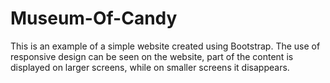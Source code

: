 # Museum-Of-Candy
This is an example of a simple website created using Bootstrap. The use of responsive design can be seen on the website, part of the content is displayed on larger screens, while on smaller screens it disappears.
